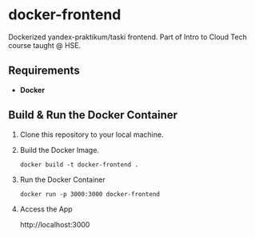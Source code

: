 # docker-frontend

Dockerized yandex-praktikum/taski frontend. Part of Intro to Cloud Tech course taught @ HSE.

## Requirements
- **Docker** 


## Build & Run the Docker Container
1. Clone this repository to your local machine.

2. Build the Docker Image.

   ```docker build -t docker-frontend .```

3. Run the Docker Container

   ```docker run -p 3000:3000 docker-frontend```

4. Access the App

    http://localhost:3000
